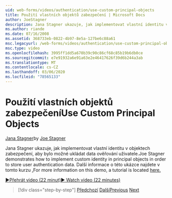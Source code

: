 ```yaml
---
uid: web-forms/videos/authentication/use-custom-principal-objects
title: Použití vlastních objektů zabezpečení | Microsoft Docs
author: JoeStagner
description: Jana Stagner ukazuje, jak implementovat vlastní identitu v objektech zabezpečení, aby bylo možné ukládat data ověřování uživatele. Další informace o této ukázce,...
ms.author: riande
ms.date: 07/16/2008
ms.assetid: 368733eb-0822-4b97-8e5a-127be6c88a61
msc.legacyurl: /web-forms/videos/authentication/use-custom-principal-objects
msc.type: video
ms.openlocfilehash: 3995ff1dd5a670b39c90c86cf68c85b19b6db0ce
ms.sourcegitcommit: e7e91932a6e91a63e2e46417626f39d6b244a3ab
ms.translationtype: MT
ms.contentlocale: cs-CZ
ms.lasthandoff: 03/06/2020
ms.locfileid: "78565133"
---
```

# <a name="use-custom-principal-objects"></a><span data-ttu-id="c2752-104">Použití vlastních objektů zabezpečení</span><span class="sxs-lookup"><span data-stu-id="c2752-104">Use Custom Principal Objects</span></span>

<span data-ttu-id="c2752-105">[Jana Stagner](https://github.com/JoeStagner)</span><span class="sxs-lookup"><span data-stu-id="c2752-105">by [Joe Stagner](https://github.com/JoeStagner)</span></span>

<span data-ttu-id="c2752-106">Jana Stagner ukazuje, jak implementovat vlastní identitu v objektech zabezpečení, aby bylo možné ukládat data ověřování uživatele.</span><span class="sxs-lookup"><span data-stu-id="c2752-106">Joe Stagner demonstrates how to implement custom identity in principal objects in order to store user authentication data.</span></span> <span data-ttu-id="c2752-107">Další informace o této ukázce najdete v tomto kurzu [.](../../overview/older-versions-security/introduction/forms-authentication-configuration-and-advanced-topics-vb.md)</span><span class="sxs-lookup"><span data-stu-id="c2752-107">For more information on this demo, a tutorial is located [here.](../../overview/older-versions-security/introduction/forms-authentication-configuration-and-advanced-topics-vb.md)</span></span>

[<span data-ttu-id="c2752-108">&#9654;Přehrát video (22 minut)</span><span class="sxs-lookup"><span data-stu-id="c2752-108">&#9654; Watch video (22 minutes)</span></span>](https://channel9.msdn.com/Blogs/ASP-NET-Site-Videos/use-custom-principal-objects)

> [!div class="step-by-step"]
> <span data-ttu-id="c2752-109">[Předchozí](add-custom-data-to-the-authentication-method.md)
> [Další](understanding-aspnet-memberships.md)</span><span class="sxs-lookup"><span data-stu-id="c2752-109">[Previous](add-custom-data-to-the-authentication-method.md)
[Next](understanding-aspnet-memberships.md)</span></span>
